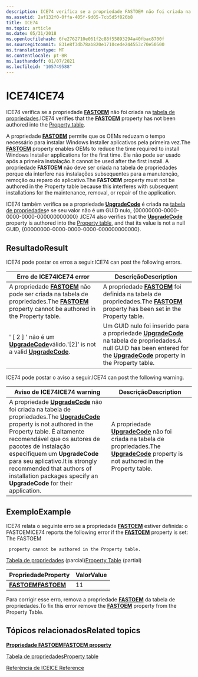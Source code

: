 ```yaml
---
description: ICE74 verifica se a propriedade FASTOEM não foi criada na tabela de propriedades.
ms.assetid: 2af132f0-0ffa-405f-9d05-7cb5d5f826b8
title: ICE74
ms.topic: article
ms.date: 05/31/2018
ms.openlocfilehash: 6fe2762710e061f2c88f55893294a40fbac8700f
ms.sourcegitcommit: 831e8f3db78ab820e1710cede244553c70e50500
ms.translationtype: MT
ms.contentlocale: pt-BR
ms.lasthandoff: 01/07/2021
ms.locfileid: "105749588"
---
```

# <a name="ice74"></a><span data-ttu-id="c85c2-103">ICE74</span><span class="sxs-lookup"><span data-stu-id="c85c2-103">ICE74</span></span>

<span data-ttu-id="c85c2-104">ICE74 verifica se a propriedade [**FASTOEM**](fastoem.md) não foi criada na [tabela de propriedades](property-table.md).</span><span class="sxs-lookup"><span data-stu-id="c85c2-104">ICE74 verifies that the [**FASTOEM**](fastoem.md) property has not been authored into the [Property table](property-table.md).</span></span>

<span data-ttu-id="c85c2-105">A propriedade [**FASTOEM**](fastoem.md) permite que os OEMs reduzam o tempo necessário para instalar Windows Installer aplicativos pela primeira vez.</span><span class="sxs-lookup"><span data-stu-id="c85c2-105">The [**FASTOEM**](fastoem.md) property enables OEMs to reduce the time required to install Windows Installer applications for the first time.</span></span> <span data-ttu-id="c85c2-106">Ele não pode ser usado após a primeira instalação.</span><span class="sxs-lookup"><span data-stu-id="c85c2-106">It cannot be used after the first install.</span></span> <span data-ttu-id="c85c2-107">A propriedade **FASTOEM** não deve ser criada na tabela de propriedades porque ela interfere nas instalações subsequentes para a manutenção, remoção ou reparo do aplicativo.</span><span class="sxs-lookup"><span data-stu-id="c85c2-107">The **FASTOEM** property must not be authored in the Property table because this interferes with subsequent installations for the maintenance, removal, or repair of the application.</span></span>

<span data-ttu-id="c85c2-108">ICE74 também verifica se a propriedade [**UpgradeCode**](upgradecode.md) é criada na [tabela de propriedades](property-table.md)e se seu valor não é um GUID nulo, {00000000-0000-0000-0000-000000000000} .</span><span class="sxs-lookup"><span data-stu-id="c85c2-108">ICE74 also verifies that the [**UpgradeCode**](upgradecode.md) property is authored into the [Property table](property-table.md), and that its value is not a null GUID, {00000000-0000-0000-0000-000000000000}.</span></span>

## <a name="result"></a><span data-ttu-id="c85c2-109">Resultado</span><span class="sxs-lookup"><span data-stu-id="c85c2-109">Result</span></span>

<span data-ttu-id="c85c2-110">ICE74 pode postar os erros a seguir.</span><span class="sxs-lookup"><span data-stu-id="c85c2-110">ICE74 can post the following errors.</span></span>



| <span data-ttu-id="c85c2-111">Erro de ICE74</span><span class="sxs-lookup"><span data-stu-id="c85c2-111">ICE74 error</span></span>                                                                       | <span data-ttu-id="c85c2-112">Descrição</span><span class="sxs-lookup"><span data-stu-id="c85c2-112">Description</span></span>                                                                                             |
|-----------------------------------------------------------------------------------|---------------------------------------------------------------------------------------------------------|
| <span data-ttu-id="c85c2-113">A propriedade [**FASTOEM**](fastoem.md) não pode ser criada na tabela de propriedades.</span><span class="sxs-lookup"><span data-stu-id="c85c2-113">The [**FASTOEM**](fastoem.md) property cannot be authored in the Property table.</span></span> | <span data-ttu-id="c85c2-114">A propriedade [**FASTOEM**](fastoem.md) foi definida na tabela de propriedades.</span><span class="sxs-lookup"><span data-stu-id="c85c2-114">The [**FASTOEM**](fastoem.md) property has been set in the Property table.</span></span>                             |
| <span data-ttu-id="c85c2-115">' \[ 2 \] ' não é um [**UpgradeCode**](upgradecode.md)válido.</span><span class="sxs-lookup"><span data-stu-id="c85c2-115">'\[2\]' is not a valid [**UpgradeCode**](upgradecode.md).</span></span>                        | <span data-ttu-id="c85c2-116">Um GUID nulo foi inserido para a propriedade [**UpgradeCode**](upgradecode.md) na tabela de propriedades.</span><span class="sxs-lookup"><span data-stu-id="c85c2-116">A null GUID has been entered for the [**UpgradeCode**](upgradecode.md) property in the Property table.</span></span> |



 

<span data-ttu-id="c85c2-117">ICE74 pode postar o aviso a seguir.</span><span class="sxs-lookup"><span data-stu-id="c85c2-117">ICE74 can post the following warning.</span></span>



| <span data-ttu-id="c85c2-118">Aviso de ICE74</span><span class="sxs-lookup"><span data-stu-id="c85c2-118">ICE74 warning</span></span>                                                                                                                                                                                             | <span data-ttu-id="c85c2-119">Descrição</span><span class="sxs-lookup"><span data-stu-id="c85c2-119">Description</span></span>                                                                            |
|-----------------------------------------------------------------------------------------------------------------------------------------------------------------------------------------------------------|----------------------------------------------------------------------------------------|
| <span data-ttu-id="c85c2-120">A propriedade [**UpgradeCode**](upgradecode.md) não foi criada na tabela de propriedades.</span><span class="sxs-lookup"><span data-stu-id="c85c2-120">The [**UpgradeCode**](upgradecode.md) property is not authored in the Property table.</span></span> <span data-ttu-id="c85c2-121">É altamente recomendável que os autores de pacotes de instalação especifiquem um **UpgradeCode** para seu aplicativo.</span><span class="sxs-lookup"><span data-stu-id="c85c2-121">It is strongly recommended that authors of installation packages specify an **UpgradeCode** for their application.</span></span> | <span data-ttu-id="c85c2-122">A propriedade [**UpgradeCode**](upgradecode.md) não foi criada na tabela de propriedades.</span><span class="sxs-lookup"><span data-stu-id="c85c2-122">The [**UpgradeCode**](upgradecode.md) property is not authored in the Property table.</span></span> |



 

## <a name="example"></a><span data-ttu-id="c85c2-123">Exemplo</span><span class="sxs-lookup"><span data-stu-id="c85c2-123">Example</span></span>

<span data-ttu-id="c85c2-124">ICE74 relata o seguinte erro se a propriedade [**FASTOEM**](fastoem.md) estiver definida: o FASTOEM</span><span class="sxs-lookup"><span data-stu-id="c85c2-124">ICE74 reports the following error if the [**FASTOEM**](fastoem.md) property is set: The FASTOEM</span></span>

``` syntax
 property cannot be authored in the Property table.
```

<span data-ttu-id="c85c2-125">[Tabela de propriedades](property-table.md) (parcial)</span><span class="sxs-lookup"><span data-stu-id="c85c2-125">[Property Table](property-table.md) (partial)</span></span>



| <span data-ttu-id="c85c2-126">Propriedade</span><span class="sxs-lookup"><span data-stu-id="c85c2-126">Property</span></span>                   | <span data-ttu-id="c85c2-127">Valor</span><span class="sxs-lookup"><span data-stu-id="c85c2-127">Value</span></span> |
|----------------------------|-------|
| [<span data-ttu-id="c85c2-128">**FASTOEM**</span><span class="sxs-lookup"><span data-stu-id="c85c2-128">**FASTOEM**</span></span>](fastoem.md) | <span data-ttu-id="c85c2-129">1</span><span class="sxs-lookup"><span data-stu-id="c85c2-129">1</span></span>     |



 

<span data-ttu-id="c85c2-130">Para corrigir esse erro, remova a propriedade [**FASTOEM**](fastoem.md) da tabela de propriedades.</span><span class="sxs-lookup"><span data-stu-id="c85c2-130">To fix this error remove the [**FASTOEM**](fastoem.md) property from the Property Table.</span></span>

## <a name="related-topics"></a><span data-ttu-id="c85c2-131">Tópicos relacionados</span><span class="sxs-lookup"><span data-stu-id="c85c2-131">Related topics</span></span>

<dl> <dt>

[<span data-ttu-id="c85c2-132">**Propriedade FASTOEM**</span><span class="sxs-lookup"><span data-stu-id="c85c2-132">**FASTOEM property**</span></span>](fastoem.md)
</dt> <dt>

[<span data-ttu-id="c85c2-133">Tabela de propriedades</span><span class="sxs-lookup"><span data-stu-id="c85c2-133">Property table</span></span>](property-table.md)
</dt> <dt>

[<span data-ttu-id="c85c2-134">Referência de ICE</span><span class="sxs-lookup"><span data-stu-id="c85c2-134">ICE Reference</span></span>](ice-reference.md)
</dt> </dl>

 

 



